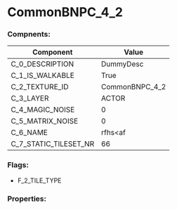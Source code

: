 

# CommonBNPC_4_2





### Compnents: 
| Component | Value | 
|  --  |  --  | 
| C_0_DESCRIPTION | DummyDesc | 
| C_1_IS_WALKABLE | True | 
| C_2_TEXTURE_ID | CommonBNPC_4_2 | 
| C_3_LAYER | ACTOR | 
| C_4_MAGIC_NOISE | 0 | 
| C_5_MATRIX_NOISE | 0 | 
| C_6_NAME | rfhs<af | 
| C_7_STATIC_TILESET_NR | 66 | 


### Flags: 
* F_2_TILE_TYPE


### Properties: 

